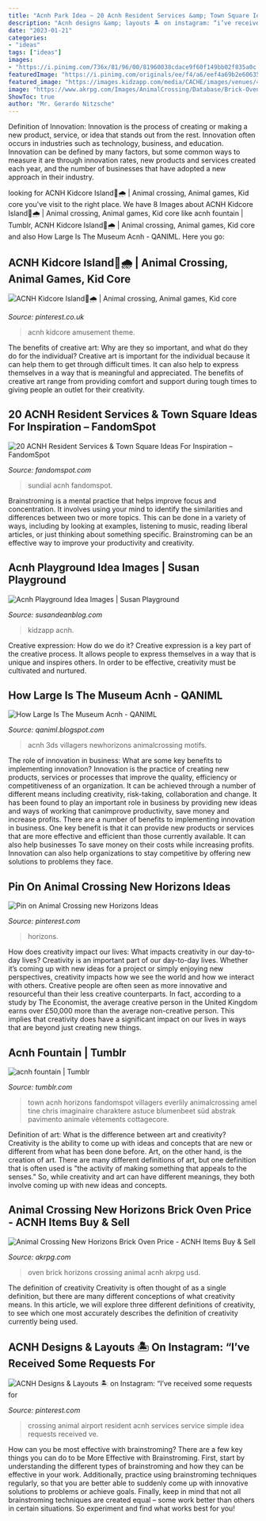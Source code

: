 ```yaml
---
title: "Acnh Park Idea ~ 20 Acnh Resident Services &amp; Town Square Ideas For Inspiration – Fandomspot"
description: "Acnh designs &amp; layouts 🏝 on instagram: “i’ve received some requests for"
date: "2023-01-21"
categories:
- "ideas"
tags: ["ideas"]
images:
- "https://i.pinimg.com/736x/81/96/00/81960038cdace9f60f149bb02f835a0c.jpg"
featuredImage: "https://i.pinimg.com/originals/ee/f4/a6/eef4a69b2e6063594b12d30f23901dde.png"
featured_image: "https://images.kidzapp.com/media/CACHE/images/venues/415cde26-2f9d-11e9-9d8c-3a82eda60e39/27b76fbe9bc58e918b537ea05d6a9615.jpg"
image: "https://www.akrpg.com/Images/AnimalCrossing/Database/Brick-OvenRed.png"
ShowToc: true
author: "Mr. Gerardo Nitzsche"
---
```



Definition of Innovation:
Innovation is the process of creating or making a new product, service, or idea that stands out from the rest. Innovation often occurs in industries such as technology, business, and education. Innovation can be defined by many factors, but some common ways to measure it are through innovation rates, new products and services created each year, and the number of businesses that have adopted a new approach in their industry.

	

		
looking for ACNH Kidcore Island🌈🌧 | Animal crossing, Animal games, Kid core you've visit to the right place. We have 8 Images about ACNH Kidcore Island🌈🌧 | Animal crossing, Animal games, Kid core like acnh fountain | Tumblr, ACNH Kidcore Island🌈🌧 | Animal crossing, Animal games, Kid core and also How Large Is The Museum Acnh - QANIML. Here you go:
		
    
## ACNH Kidcore Island🌈🌧 | Animal Crossing, Animal Games, Kid Core

<img loading=lazy src="https://i.pinimg.com/236x/8e/3b/8c/8e3b8ce09689390c0436393a142bbb7f.jpg?nii=t" onerror="this.onerror=null;this.src='https://tse2.mm.bing.net/th?id=OIP.ihcNzvybh2d5r3RuwQtJtAAAAA&amp;pid=15.1';" alt="ACNH Kidcore Island🌈🌧 | Animal crossing, Animal games, Kid core">

_Source: pinterest.co.uk_

>acnh kidcore amusement theme. 

	

The benefits of creative art: Why are they so important, and what do they do for the individual?
Creative art is important for the individual because it can help them to get through difficult times. It can also help to express themselves in a way that is meaningful and appreciated. The benefits of creative art range from providing comfort and support during tough times to giving people an outlet for their creativity.

    
## 20 ACNH Resident Services &amp; Town Square Ideas For Inspiration – FandomSpot

<img loading=lazy src="https://static.fandomspot.com/images/03/13107/14-sundial-town-square-area-acnh.jpg" onerror="this.onerror=null;this.src='https://tse2.mm.bing.net/th?id=OIP.KoqsK4CMjIOoOsUFX2vQpgHaEK&amp;pid=15.1';" alt="20 ACNH Resident Services &amp; Town Square Ideas For Inspiration – FandomSpot">

_Source: fandomspot.com_

>sundial acnh fandomspot. 

	

Brainstroming is a mental practice that helps improve focus and concentration. It involves using your mind to identify the similarities and differences between two or more topics. This can be done in a variety of ways, including by looking at examples, listening to music, reading liberal articles, or just thinking about something specific. Brainstroming can be an effective way to improve your productivity and creativity.

    
## Acnh Playground Idea Images | Susan Playground

<img loading=lazy src="https://images.kidzapp.com/media/CACHE/images/venues/415cde26-2f9d-11e9-9d8c-3a82eda60e39/27b76fbe9bc58e918b537ea05d6a9615.jpg" onerror="this.onerror=null;this.src='https://tse3.mm.bing.net/th?id=OIP.-UjF2j-p7xor3BwJEhqVBwHaEU&amp;pid=15.1';" alt="Acnh Playground Idea Images | Susan Playground">

_Source: susandeanblog.com_

>kidzapp acnh. 

	

Creative expression: How do we do it?
Creative expression is a key part of the creative process. It allows people to express themselves in a way that is unique and inspires others. In order to be effective, creativity must be cultivated and nurtured.

    
## How Large Is The Museum Acnh - QANIML

<img loading=lazy src="https://i.pinimg.com/originals/ee/f4/a6/eef4a69b2e6063594b12d30f23901dde.png" onerror="this.onerror=null;this.src='https://tse2.mm.bing.net/th?id=OIP.cqyMgU7sbuTWOzHNiGZstwHaIb&amp;pid=15.1';" alt="How Large Is The Museum Acnh - QANIML">

_Source: qaniml.blogspot.com_

>acnh 3ds villagers newhorizons animalcrossing motifs. 

	

The role of innovation in business: What are some key benefits to implementing innovation?
Innovation is the practice of creating new products, services or processes that improve the quality, efficiency or competitiveness of an organization. It can be achieved through a number of different means including creativity, risk-taking, collaboration and change. It has been found to play an important role in business by providing new ideas and ways of working that canimprove productivity, save money and increase profits.
There are a number of benefits to implementing innovation in business. One key benefit is that it can provide new products or services that are more effective and efficient than those currently available. It can also help businesses To save money on their costs while increasing profits. Innovation can also help organizations to stay competitive by offering new solutions to problems they face.

    
## Pin On Animal Crossing New Horizons Ideas

<img loading=lazy src="https://i.pinimg.com/originals/e0/72/05/e072052860e469da3555ce047f4f4183.png" onerror="this.onerror=null;this.src='https://tse1.mm.bing.net/th?id=OIP.O3hoov2fhN6yZcy9qgl24QHaEK&amp;pid=15.1';" alt="Pin on Animal Crossing new Horizons Ideas">

_Source: pinterest.com_

>horizons. 

	

How does creativity impact our lives: What impacts creativity in our day-to-day lives?
Creativity is an important part of our day-to-day lives. Whether it’s coming up with new ideas for a project or simply enjoying new perspectives, creativity impacts how we see the world and how we interact with others. Creative people are often seen as more innovative and resourceful than their less creative counterparts. In fact, according to a study by The Economist, the average creative person in the United Kingdom earns over £50,000 more than the average non-creative person. This implies that creativity does have a significant impact on our lives in ways that are beyond just creating new things.

    
## Acnh Fountain | Tumblr

<img loading=lazy src="https://66.media.tumblr.com/24c1551ffb00f2f000bd3cf8547dd26a/6d1b33a89fb1b445-7f/s1280x1920/b2491a0d9558f9beba119ecce10f959f2d7233b0.jpg" onerror="this.onerror=null;this.src='https://tse1.mm.bing.net/th?id=OIP.ZmQNW2-0puEPEN7g0RW3swHaEK&amp;pid=15.1';" alt="acnh fountain | Tumblr">

_Source: tumblr.com_

>town acnh horizons fandomspot villagers everlily animalcrossing amel tine chris imaginaire charaktere astuce blumenbeet süd abstrak pavimento animale vêtements cottagecore. 

	

Definition of art: What is the difference between art and creativity?
Creativity is the ability to come up with ideas and concepts that are new or different from what has been done before. Art, on the other hand, is the creation of art. There are many different definitions of art, but one definition that is often used is "the activity of making something that appeals to the senses." So, while creativity and art can have different meanings, they both involve coming up with new ideas and concepts.

    
## Animal Crossing New Horizons Brick Oven Price - ACNH Items Buy &amp; Sell

<img loading=lazy src="https://www.akrpg.com/Images/AnimalCrossing/Database/Brick-OvenRed.png" onerror="this.onerror=null;this.src='https://tse2.mm.bing.net/th?id=OIP.wP7qeZZG-JaLLd9ADD9IrgAAAA&amp;pid=15.1';" alt="Animal Crossing New Horizons Brick Oven Price - ACNH Items Buy &amp; Sell">

_Source: akrpg.com_

>oven brick horizons crossing animal acnh akrpg usd. 

	

The definition of creativity
Creativity is often thought of as a single definition, but there are many different conceptions of what creativity means. In this article, we will explore three different definitions of creativity, to see which one most accurately describes the definition of creativity currently being used.

    
## ACNH Designs &amp; Layouts 🏝 On Instagram: “I’ve Received Some Requests For

<img loading=lazy src="https://i.pinimg.com/736x/81/96/00/81960038cdace9f60f149bb02f835a0c.jpg" onerror="this.onerror=null;this.src='https://tse4.mm.bing.net/th?id=OIP.TukNWVBg_4cLSp6YYfQ5VgHaEK&amp;pid=15.1';" alt="ACNH Designs &amp; Layouts 🏝 on Instagram: “I’ve received some requests for">

_Source: pinterest.com_

>crossing animal airport resident acnh services service simple idea requests received ve. 

	

How can you be most effective with brainstroming?
There are a few key things you can do to be More Effective with Brainstroming. First, start by understanding the different types of brainstroming and how they can be effective in your work. Additionally, practice using brainstroming techniques regularly, so that you are better able to suddenly come up with innovative solutions to problems or achieve goals. Finally, keep in mind that not all brainstroming techniques are created equal – some work better than others in certain situations. So experiment and find what works best for you!

